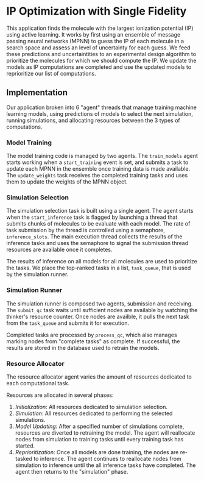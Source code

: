 # IP Optimization with Single Fidelity

This application finds the molecule with the largest ionization potential (IP) using active learning. 
It works by first using an ensemble of message passing neural networks (MPNN) to guess the IP of each molecule in a search space and assess an level of uncertainty for each guess.
We feed these predictions and uncertaintities to an experimental design algorithm to prioritize the molecules for which we should compute the IP.
We update the models as IP computations are completed and use the updated models to reprioritize our list of computations.

## Implementation

Our application broken into 6 "agent" threads that manage training machine learning models, 
using predictions of models to select the next simulation, 
running simulations,
and allocating resources between the 3 types of computations.

### Model Training

The model training code is managed by two agents.
The `train_models` agent starts working when a `start_training` event is set,
and submits a task to update each MPNN in the ensemble once training data is made available.
The `update_weights` task receives the completed training tasks and uses them to update the weights
of the MPNN object.

### Simulation Selection

The simulation selection task is built using a single agent.
The agent starts when the `start_inference` task is flagged by launching a thread
that submits chunks of molecules to be evaluate with each model.
The rate of task submission by the thread is controlled using a semaphore, `inference_slots`.
The main execution thread collects the results of the inference tasks and uses
the semaphore to signal the submission thread resources are available once it completes.

The results of inference on all models for all molecules are used to prioritize the tasks.
We place the top-ranked tasks in a list, `task_queue`, that is used by the simulation runner.

### Simulation Runner

The simulation runner is composed two agents, submission and receiving.
The `submit_qc` task waits until sufficient nodes are available by watching the thinker's resource counter.
Once nodes are availble, it pulls the next task from the `task_queue` and submits it for execution.

Completed tasks are processed by `process_qc`, which also manages marking nodes from "complete tasks" as complete.
If successful, the results are stored in the database used to retrain the models.


### Resource Allocator

The resource allocator agent varies the amount of resources dedicated to each computational task.

Resources are allocated in several phases:

1. *Initialization*: All resources dedicated to simulation selection. 
1. *Simulation*: All resources dedicated to performing the selected simulations.
1. *Model Updating*: After a specified number of simulations complete, resources are diverted to retraining the model. The agent will reallocate nodes from simulation to training tasks until every training task has started.
1. *Reprioritization*: Once all models are done training, the nodes are re-tasked to inference. The agent continues to reallocate nodes from simulation to inference until the all inference tasks have completed. The agent then returns to the "simulation" phase.
